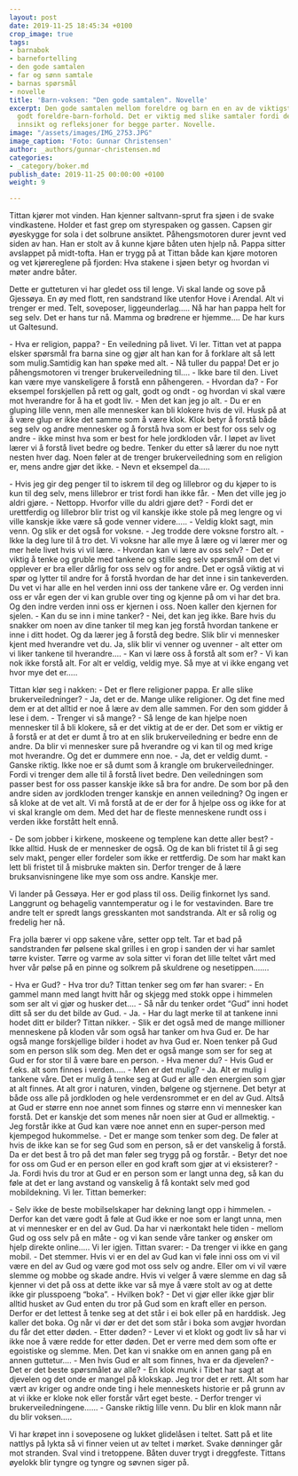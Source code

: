 ```yaml
---
layout: post
date: 2019-11-25 18:45:34 +0100
crop_image: true
tags:
- barnabok
- barnefortelling
- den gode samtalen
- far og sønn samtale
- barnas spørsmål
- novelle
title: 'Barn-voksen: "Den gode samtalen". Novelle'
excerpt: Den gode samtalen mellom foreldre og barn en en av de viktigste tegn på et
  godt foreldre-barn-forhold. Det er viktig med slike samtaler fordi det skaper trygghet,
  innsikt og refleksjoner for begge parter. Novelle.
image: "/assets/images/IMG_2753.JPG"
image_caption: 'Foto: Gunnar Christensen'
author: _authors/gunnar-christensen.md
categories:
- _category/boker.md
publish_date: 2019-11-25 00:00:00 +0100
weight: 9

---
```

Tittan kjører mot vinden. Han kjenner saltvann-sprut fra sjøen i de svake vindkastene. Holder et fast grep om styrespaken og gassen. Capsen gir øyeskygge for sola i det solbrune ansiktet. Påhengsmotoren durer jevnt ved siden av han. Han er stolt av å kunne kjøre båten uten hjelp nå. Pappa sitter avslappet på midt-tofta. Han er trygg på at Tittan både kan kjøre motoren og vet kjørereglene på fjorden: Hva stakene i sjøen betyr og hvordan vi møter andre båter.  

Dette er gutteturen vi har gledet oss til lenge. Vi skal lande og sove på Gjessøya. En øy med flott, ren sandstrand like utenfor Hove i Arendal. Alt vi trenger er med. Telt, soveposer, liggeunderlag….. Nå har han pappa helt for seg selv. Det er hans tur nå.  Mamma og brødrene er hjemme…. De har kurs ut Galtesund.  

\- Hva er religion, pappa? - En veiledning på livet. Vi ler. Tittan vet at pappa elsker spørsmål fra barna sine og gjør alt han kan for å forklare alt så lett som mulig.Samtidig kan han spøke med alt. - Nå tuller du pappa!  Det er jo påhengsmotoren vi trenger brukerveiledning til…. - Ikke bare til den. Livet kan være mye vanskeligere å forstå enn påhengeren. - Hvordan da? - For eksempel forskjellen på rett og galt, godt og ondt -  og hvordan vi skal være mot hverandre for å ha et godt liv. - Men det kan jeg jo alt. - Du er en gluping lille venn, men alle mennesker kan bli klokere hvis de vil. Husk på at å være glup er ikke det samme som å være klok. Klok betyr å forstå både seg selv og andre mennesker og å forstå hva som er best for oss selv og andre - ikke minst hva som er best for hele jordkloden vår. I løpet av livet lærer vi å forstå livet bedre og bedre. Tenker du etter så lærer du noe nytt nesten hver dag. Noen føler at de trenger brukerveiledning som en religion er, mens andre gjør det ikke. - Nevn et eksempel da….. 

\- Hvis jeg gir deg penger til to iskrem til deg og lillebror og du kjøper to is kun til deg selv, mens lillebror er trist fordi han ikke får. - Men det ville jeg jo aldri gjøre. - Nettopp. Hvorfor ville du aldri gjøre det? - Fordi det er urettferdig og lillebror blir trist og vil kanskje ikke stole på meg lengre og vi ville kanskje ikke være så gode venner videre….. - Veldig klokt sagt, min venn. Og slik er det også for voksne.  - Jeg trodde dere voksne forstro alt. - Ikke la deg lure til å tro det. Vi voksne har alle mye å lære og vi lærer mer og mer hele livet hvis vi vil lære.  - Hvordan kan vi lære av oss selv? - Det er viktig å tenke og gruble med tankene og stille seg selv spørsmål om det vi opplever er bra eller dårlig for oss selv og for andre. Det er også viktig at vi spør og lytter til andre for å forstå hvordan de har det inne i sin tankeverden. Du vet vi har alle en hel verden inni oss der tankene våre er. Og verden inni oss er vår egen der vi kan gruble over ting og kjenne på om vi har det bra. Og den indre verden inni oss er kjernen i oss. Noen kaller den kjernen for sjelen. - Kan du se inn i mine tanker? - Nei, det kan jeg ikke. Bare hvis du snakker om noen av dine tanker til meg kan jeg forstå hvordan tankene er inne i ditt hodet. Og da lærer jeg å forstå deg bedre. Slik blir vi mennesker kjent med hverandre vet du. Ja, slik blir vi venner og uvenner - alt etter om vi liker tankene til hverandre.... - Kan vi lære oss å forstå alt som er? - Vi kan nok ikke forstå alt. For alt er veldig, veldig mye. Så mye at vi ikke engang vet hvor mye det er….. 

Tittan klør seg i nakken: - Det er flere religioner pappa. Er alle slike brukerveiledninger? - Ja, det er de. Mange ulike religioner. Og det fine med dem er at det alltid er noe å lære av dem alle sammen. For den som gidder å lese i dem. - Trenger vi så mange? - Så lenge de kan hjelpe noen mennesker til å bli klokere, så er det viktig at de er der. Det som er viktig er å forstå er at det er dumt å tro at en slik brukerveiledning er bedre enn de andre. Da blir vi mennesker sure på hverandre og vi kan til og med krige mot hverandre. Og det er dummere enn noe.  - Ja, det er veldig dumt. - Ganske riktig. Ikke noe er så dumt som å krangle om brukerveiledninger. Fordi vi trenger dem alle til å forstå livet bedre. Den veiledningen som passer best for oss passer kanskje ikke så bra for andre. De som bor på den andre siden av jordkloden trenger kanskje en annen veiledning? Og ingen er så kloke at de vet alt. Vi må forstå at de er der for å hjelpe oss og ikke for at vi skal krangle om dem. Med det har de fleste menneskene rundt oss i verden ikke forstått helt ennå.  

\- De som jobber i kirkene, moskeene og templene kan dette aller best? - Ikke alltid. Husk de er mennesker de også. Og de kan bli fristet til å gi seg selv makt, penger eller fordeler som ikke er rettferdig. De som har makt kan lett bli fristet til å misbruke makten sin. Derfor trenger de å lære bruksanvisningene like mye som oss andre. Kanskje mer.  

Vi lander på Gessøya. Her er god plass til oss. Deilig finkornet lys sand. Langgrunt og behagelig vanntemperatur og i le for vestavinden. Bare tre andre telt er spredt langs gresskanten mot sandstranda. Alt er så rolig og fredelig her nå.  

Fra jolla bærer vi opp sakene våre, setter opp telt. Tar et bad på sandstranden før pølsene skal grilles i en grop i sanden der vi har samlet tørre kvister. Tørre og varme av sola sitter vi foran det lille teltet vårt med hver vår pølse på en pinne og solkrem på skuldrene og nesetippen……. 

\- Hva er Gud? - Hva tror du? Tittan tenker seg om før han svarer: - En gammel mann med langt hvitt hår og skjegg med stokk oppe i himmelen som ser alt vi gjør og husker det…. - Så når du tenker ordet “Gud” inni hodet ditt så ser du det bilde av Gud.  - Ja. - Har du lagt merke til at tankene inni hodet ditt er bilder?  Tittan nikker. - Slik er det også med de mange millioner menneskene på kloden vår som også har tanker om hva Gud er. De har også mange forskjellige bilder i hodet av hva Gud er. Noen tenker på Gud som en person slik som deg. Men det er også mange som ser for seg at Gud er for stor til å være bare en person. - Hva mener du? - Hvis Gud er f.eks. alt som finnes i verden….. - Men er det mulig? - Ja. Alt er mulig i tankene våre. Det er mulig å tenke seg at Gud er alle den energien som gjør at alt finnes. At alt gror i naturen, vinden, bølgene og stjernene. Det betyr at både oss alle på jordkloden og hele verdensrommet er en del av Gud. Altså at Gud er større enn noe annet som finnes og større enn vi mennesker kan forstå. Det er kanskje det som menes når noen sier at Gud er allmektig. - Jeg forstår ikke at Gud kan være noe annet enn en super-person med kjempegod hukommelse. - Det er mange som tenker som deg. De føler at hvis de ikke kan se for seg Gud som en person, så er det vanskelig å forstå. Da er det best å tro på det man føler seg trygg på og forstår. - Betyr det noe for oss om Gud er en person eller en god kraft som gjør at vi eksisterer?  - Ja. Fordi hvis du tror at Gud er en person som er langt unna deg, så kan du føle at det er lang avstand og vanskelig å få kontakt selv med god mobildekning. Vi ler. Tittan bemerker: 

\- Selv ikke de beste mobilselskaper har dekning langt opp i himmelen. - Derfor kan det være godt å føle at Gud ikke er noe som er langt unna, men at vi mennesker er en del av Gud. Da har vi nærkontakt hele tiden - mellom Gud og oss selv på en måte - og vi kan sende våre tanker og ønsker om hjelp direkte online….. Vi ler igjen. Tittan svarer: - Da trenger vi ikke en gang mobil. - Det stemmer. Hvis vi er en del av Gud kan vi føle inni oss om vi vil være en del av Gud og være god mot oss selv og andre. Eller om vi vil være slemme og mobbe og skade andre. Hvis vi velger å være slemme en dag så kjenner vi det på oss at dette ikke var så mye å være stolt av og at dette ikke gir plusspoeng “boka”. - Hvilken bok? - Det vi gjør eller ikke gjør blir alltid husket av Gud enten du tror på Gud som en kraft eller en person. Derfor er det lettest å tenke seg at det står i ei bok eller på en harddisk. Jeg kaller det boka. Og når vi dør er det det som står i boka som avgjør hvordan du får det etter døden. - Etter døden? - Lever vi et klokt og godt liv så har vi ikke noe å være redde for etter døden. Det er verre med dem som ofte er egoistiske og slemme. Men. Det kan vi snakke om en annen gang på en annen guttetur…. - Men hvis Gud er alt som finnes, hva er da djevelen? - Det er det beste spørsmålet av alle? - En klok munk i Tibet har sagt at djevelen og det onde er mangel på klokskap. Jeg tror det er rett. Alt som har vært av kriger og andre onde ting i hele menneskets historie er på grunn av at vi ikke er kloke nok eller forstår vårt eget beste.  - Derfor trenger vi brukerveiledningene…… - Ganske riktig lille venn. Du blir en klok mann når du blir voksen….. 

Vi har krøpet inn i soveposene og lukket glidelåsen i teltet. Satt på et lite nattlys på lykta så vi finner veien ut av teltet i mørket. Svake dønninger går mot stranden. Sval vind i tretoppene. Båten duver trygt i dreggfeste. Tittans øyelokk blir tyngre og tyngre og søvnen siger på.